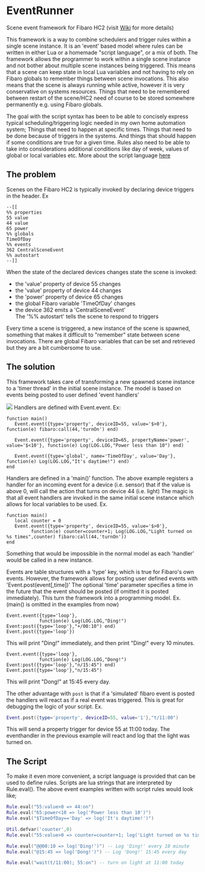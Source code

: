 # EventRunner
Scene event framework for Fibaro HC2 (visit [Wiki](../../wiki/Home) for more details)

This framework is a way to combine schedulers and trigger rules within a single scene instance. It is an 'event' based model where rules can be written in either Lua or a homemade "script language", or a mix of both. The framework allows the programmer to work within a single scene instance and not bother about multiple scene instances being triggered. This means that a scene can keep state in local Lua variables and not having to rely on Fibaro globals to remember things between scene invocations. This also means that the scene is always running while active, however it is very conservative on systems resources. Things that need to be remembered between restart of the scene/HC2 need of course to be stored somewhere permanently e.g. using Fibaro globals.

The goal with the script syntax has been to be able to concisely express typical scheduling/triggering logic needed in my own home automation system; Things that need to happen at specific times. Things that need to be done because of triggers in the systems. And things that should happen if some conditions are true for a given time.
Rules also need to be able to take into considerations additional conditions like day of week, values of global or local variables etc. More about the script language [here](https://github.com/jangabrielsson/EventRunner/wiki/Script-expressions)

## The problem
Scenes on the Fibaro HC2 is typically invoked by declaring device triggers in the header.
Ex
```
--[[
%% properties
55 value
44 value
65 power
%% globals
TimeOfDay
%% events
362 CentralSceneEvent
%% autostart
--]]
```
When the state of the declared devices changes state the scene is invoked:
* the 'value' property of device 55 changes
* the 'value' property of device 44 changes
* the 'power' property of device 65 changes
* the global Fibaro variable 'TimeOfDay' changes
* the device 362 emits a 'CentralSceneEvent'  
The '%% autostart' tells the scene to respond to triggers

Every time a scene is triggered, a new instance of the scene is spawned, something that makes it difficult to "remember" state between scene invocations. There are global Fibaro variables that can be set and retrieved but they are a bit cumbersome to use.

## The solution
This framework takes care of transforming a new spawned scene instance to a 'timer thread' in the initial scene instance. The model is based on events being posted to user defined 'event handlers'

![](https://github.com/jangabrielsson/EventRunner/blob/master/Events_101.png)
Handlers are defined with Event.event. Ex:
```
function main()
   Event.event({type='property', deviceID=55, value='$>0'}, function(e) fibaro:call(44,'turnOn') end)
   
   Event.event({type='property', deviceID=65, propertyName='power', value='$<10'}, function(e) Log(LOG.LOG,"Power less than 10") end)
   
   Event.event({type='global', name='TimeOfDay', value='Day'}, function(e) Log(LOG.LOG,"It's daytime!") end)
end
```
Handlers are defined in a 'main()' function. The above example registers a handler for an incoming event for a device (i.e. sensor) that if the value is above 0, will call the action that turns on device 44 (i.e. light) The magic is that all event handlers are invoked in the same initial scene instance which allows for local variables to be used. Ex.
```
function main()
   local counter = 0
   Event.event({type='property', deviceID=55, value='$>0'}, 
         function(e) counter=counter+1; Log(LOG.LOG,"Light turned on %s times",counter) fibaro:call(44,'turnOn'))
end
```
Something that would be impossible in the normal model as each 'handler' would be called in a new instance.

Events are table structures with a 'type' key, which is true for Fibaro's own events. However, the framework allows for posting user defined events with 'Event.post(event[,time])' The optional 'time' parameter specifies a time in the future that the event should be posted (if omitted it is posted immediately). This turn the framework into a programming model. Ex. (main() is omitted in the examples from now)
```
Event.event({type='loop'},
            function(e) Log(LOG.LOG,"Ding!") Event:post({type='loop'},"+/00:10") end)
Event.post({type='loop'})
```
This will print "Ding!" immediately, and then print "Ding!" every 10 minutes.  

```
Event.event({type='loop'},
            function(e) Log(LOG.LOG,"Dong!") Event:post({type='loop'},"n/15:45") end)
Event.post({type='loop'},"n/15:45")
```
This will print "Dong!" at 15:45 every day.  

The other advantage with `post` is that if a 'simulated' fibaro event is posted the handlers will react as if a real event was triggered. This is great for debugging the logic of your script. Ex.
```Lua
Event.post({type='property', deviceID=55, value='1'},"t/11:00")
```
This will send a property trigger for device 55 at 11:00 today. The eventhandler in the previous example will react and log that the light was turned on.   

## The Script
To make it even more convenient, a script language is provided that can be used to define rules. Scripts are lua strings that are interpreted by Rule.eval(). The above event examples written with script rules would look like;
```Lua
Rule.eval("55:value>0 => 44:on")
Rule.eval("65:power<10 => log('Power less than 10')")
Rule.eval("$TimeOfDay=='Day' => log('It's daytime!')")

Util.defvar('counter',0)
Rule.eval("55:value>0 => counter=counter+1; log('Light turned on %s times',counter); 44:on")

Rule.eval("@@00:10 => log('Ding!')") -- Log 'Ding!' every 10 minute
Rule.eval("@15:45 => log('Dong!')") -- Log 'Dong!' 15:45 every day

Rule.eval("wait(t/11:00); 55:on") -- turn on light at 11:00 today
```
